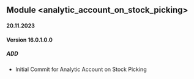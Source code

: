 ## Module <analytic_account_on_stock_picking>
#### 20.11.2023
#### Version 16.0.1.0.0
##### ADD
- Initial Commit for Analytic Account on Stock Picking
